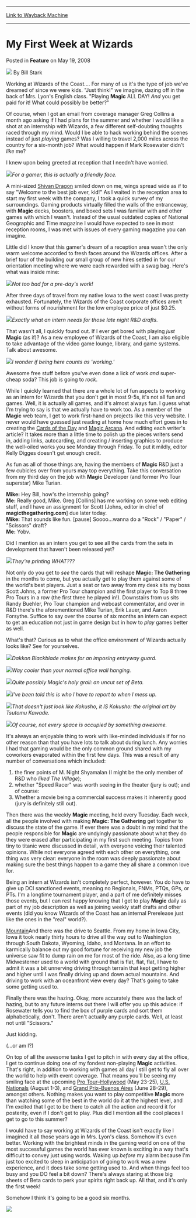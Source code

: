 
---
[Link to Wayback Machine](https://web.archive.org/web/20211023145357/https://magic.wizards.com/en/articles/archive/feature/my-first-week-wizards-2008-05-19)

[_metadata_:wayback_url]:- "https://magic.wizards.com/en/articles/archive/feature/my-first-week-wizards-2008-05-19"
[_metadata_:wayback_raw_url]:- "https://web.archive.org/web/20211023145357id_/https://magic.wizards.com/en/articles/archive/feature/my-first-week-wizards-2008-05-19"
[_metadata_:wayback_capture_timestamp]:- "2021-10-23 14:53:57+00:00"
[_metadata_:description]:- "Working at Wizards of the Coast.... For many of us it's the type of job we've dreamed of since we were kids. `Just think!` we imagine, dazing off in the back of Mrs. Lyon's English class. `Playing Magic ALL DAY! And you get paid for it! What could possibly be better?`Of course, when I got an email from coverage manager Greg Collins a month ago asking if I had plans for the"
[_metadata_:generator]:- "Drupal 7 (http://drupal.org)"
---


My First Week at Wizards
========================



 Posted in **Feature**
 on May 19, 2008 






![](https://media.magic.wizards.com/styles/auth_small/public/images/person/authorpic_BillStark.jpg)
By Bill Stark











Working at Wizards of the Coast.... For many of us it's the type of job we've dreamed of since we were kids. "Just think!" we imagine, dazing off in the back of Mrs. Lyon's English class. "Playing **Magic** ALL DAY! *And* you get paid for it! What could possibly be better?"

Of course, when I got an email from coverage manager Greg Collins a month ago asking if I had plans for the summer and whether I would like a shot at an internship with Wizards, a few different self-doubting thoughts raced through my mind. Would I be able to hack working behind the scenes instead of just *playing* games? Was I willing to travel 2,000 miles across the country for a six-month job? What would happen if Mark Rosewater didn't *like* me?

I knew upon being greeted at reception that I needn't have worried.

![](https://media.magic.wizards.com/image_legacy_migration/magic/images/mtgcom/fcpics/features/458_ReceptionDragon.jpg)*For a gamer, this is actually a friendly face.*

A mini-sized [Shivan Dragon](https://gatherer.wizards.com/Pages/Card/Details.aspx?name=Shivan+Dragon) smiled down on me, wings spread wide as if to say "Welcome to the best job ever, kid!" As I waited in the reception area to start my first week with the company, I took a quick survey of my surroundings. Gaming products virtually filled the walls of the entranceway, with **Magic** decks, boosters, and boxed sets I was familiar with and other games with which I wasn't. Instead of the usual outdated copies of National Geographic and Time magazine I would have expected to see in most reception rooms, I was met with issues of every gaming magazine you can imagine.

Little did I know that this gamer's dream of a reception area wasn't the only warm welcome accorded to fresh faces around the Wizards offices. After a brief tour of the building our small group of new hires settled in for our orientation meeting where we were each rewarded with a swag bag. Here's what was inside mine:

![](https://media.magic.wizards.com/image_legacy_migration/magic/images/mtgcom/fcpics/features/458_SwagBag2.jpg)*Not too bad for a pre-day's work!*

After three days of travel from my native Iowa to the west coast I was pretty exhausted. Fortunately, the Wizards of the Coast corporate offices aren't without forms of nourishment for the low employee price of just $0.25.

![](https://media.magic.wizards.com/image_legacy_migration/magic/images/mtgcom/fcpics/features/458_CheapSodaCloseup.jpg)*Exactly what an intern needs for those late night R&D drafts.*

That wasn't all, I quickly found out. If I ever get bored with playing *just* **Magic** (as if)? As a new employee of Wizards of the Coast, I am also eligible to take advantage of the video game lounge, library, and game systems. Talk about awesome.

![](https://media.magic.wizards.com/image_legacy_migration/magic/images/mtgcom/fcpics/features/458_VideoGames.jpg)*I wonder if being here counts as 'working.'*

Awesome free stuff before you've even done a lick of work *and* super-cheap soda? This job is going to *rock*.

While I quickly learned that there are a whole lot of fun aspects to working as an intern for Wizards that you don't get in most 9-5s, it's not all fun and games. Well, it is actually all games, and it's almost always fun. I guess what I'm trying to say is that we actually have to work too. As a member of the **Magic** web team, I get to work first-hand on projects like this very website. I never would have guessed just reading at home how much effort goes in to creating the [Cards of the Day](http://archive.wizards.com/Magic/Magazine/Article.aspx?x=mtgcom/columnarchive&column=CardoftheDay) and [Magic Arcana](http://archive.wizards.com/Magic/Magazine/Article.aspx?x=mtgcom/columnarchive&column=MagicArcana). And editing each writer's article? It takes more than a little time to polish up the pieces writers send in, adding links, autocarding, and creating / inserting graphics to produce the well-oiled works you see Monday through Friday. To put it mildly, editor Kelly Digges doesn't get enough credit.

As fun as all of those things are, having the members of **Magic** R&D just a few cubicles over from yours may top everything. Take this conversation from my third day on the job with **Magic** Developer (and former Pro Tour superstar) Mike Turian.

**Mike:** Hey Bill, how's the internship going?  
**Me:** Really good, Mike. Greg [Collins] has me working on some web editing stuff, and I have an assignment for Scott [Johns, editor in chief of **magicthegathering.com**] due later today.  
**Mike:** That sounds like fun. [pause] Soooo...wanna do a "Rock" / "Paper" / "Scissors" draft?  
**Me:** Yobv.

Did I mention as an intern you get to see all the cards from the sets in development that haven't been released yet?

![](https://media.magic.wizards.com/image_legacy_migration/magic/images/mtgcom/fcpics/features/458_HolyCow.jpg)*They're printing WHAT???*

Not only do you get to *see* the cards that will reshape **Magic: The Gathering** in the months to come, but you actually get to play them against some of the world's best players. Just a seat or two away from my desk sits my boss Scott Johns, a former Pro Tour champion and the first player to Top 8 three Pro Tours in a row (the first three he played in!). Downstairs from us sits Randy Buehler, Pro Tour champion and webcast commentator, and over in R&D there's the aforementioned Mike Turian, Erik Lauer, and Aaron Forsythe. Suffice to say over the course of six months an intern can expect to get an education not just in game design but in how to *play* games better as well.

What's that? Curious as to what the office environment of Wizards actually looks like? See for yourselves.

![](https://media.magic.wizards.com/image_legacy_migration/magic/images/mtgcom/fcpics/features/458_DakkonBlackblade.jpg)*Dakkon Blackblade makes for an imposing entryway guard.*

![](https://media.magic.wizards.com/image_legacy_migration/magic/images/mtgcom/fcpics/features/458_WallHanging.jpg)*Way cooler than your normal office wall hanging.*

![](https://media.magic.wizards.com/image_legacy_migration/magic/images/mtgcom/fcpics/features/458_AlphaSheet.jpg)*Quite possibly Magic's holy grail: an uncut set of Beta.*

![](https://media.magic.wizards.com/image_legacy_migration/magic/images/mtgcom/fcpics/features/458_Boss.jpg)*I've been told this is who I have to report to when I mess up.*

![](https://media.magic.wizards.com/image_legacy_migration/magic/images/mtgcom/fcpics/features/458_Kokusho.jpg)*That doesn't just look like Kokusho, it IS Kokusho: the original art by Tsutomu Kawade.*

![](https://media.magic.wizards.com/image_legacy_migration/magic/images/mtgcom/fcpics/features/458_BlankPage.jpg)*Of course, not every space is occupied by something awesome.*

It's always an enjoyable thing to work with like-minded individuals if for no other reason than that you have lots to talk about during lunch. Any worries I had that gaming would be the only common ground shared with my coworkers evaporated within the first few days. This was a result of any number of conversations which included:




1. the finer points of M. Night Shyamalan (I might be the only member of R&D who *liked* *The Village*);
2. whether "Speed Racer" was worth seeing in the theater (jury is out); and of course:
3. Whether a movie being a commercial success makes it inherently good (jury is definitely still out).

Then there was the weekly **Magic** meeting, held every Tuesday. Each week, all the people involved with making **Magic: The Gathering** get together to discuss the state of the game. If ever there was a doubt in my mind that the people responsible for **Magic** are undyingly passionate about what they do they were erased after participating in my first such meeting. Topics from tiny to titanic were discussed in detail, with everyone voicing their talented opinions. While not everyone agreed with each other on everything, one thing was very clear: everyone in the room was deeply passionate about making sure the best things happen to a game they all share a common love for.

Being an intern at Wizards isn't completely perfect, however. You do have to give up DCI sanctioned events, meaning no Regionals, FNMs, PTQs, GPs, or PTs. I'm a longtime tournament player, and a part of me definitely misses those events, but I can rest happy knowing that I get to play **Magic** daily as part of my job description as well as joining weekly staff drafts and other events (did you know Wizards of the Coast has an internal Prerelease just like the ones in the "real" world?).

[Mountain](http://gatherer.wizards.com/Pages/Card/Details.aspx?&name=Mountain)And there was the drive to Seattle. From my home in Iowa City, Iowa it took nearly thirty hours to drive all the way out to Washington through South Dakota, Wyoming, Idaho, and Montana. In an effort to karmically balance out my good fortune for receiving my new job the universe saw fit to dump rain on me for most of the ride. Also, as a long time Midwesterner used to a world with ground that is flat, flat, flat, I have to admit it was a bit unnerving driving through terrain that kept getting higher and higher until I was finally driving up and down actual mountains. And driving to work with an oceanfront view every day? That's going to take some getting used to.

Finally there was the hazing. Okay, more accurately there was the lack of hazing, but to any future interns out there I will offer you up this advice: if Rosewater tells you to find the box of purple cards and sort them alphabetically, don't. There aren't actually any purple cards. Well, at least not until "Scissors."

Just kidding.

(...or am I?)

On top of all the awesome tasks I get to pitch in with every day at the office, I get to continue doing one of my fondest non-playing **Magic** activities. That's right, in addition to working with games all day I still get to fly all over the world to help with event coverage. That means you'll be seeing my smiling face at the upcoming [Pro Tour–Hollywood](http://archive.wizards.com/Magic/Magazine/Article.aspx?x=mtgcom/protour/hollywood08) (May 23-25), [U.S. Nationals](http://archive.wizards.com/Magic/Magazine/Article.aspx?x=events/nationals/us08) (August 1-3), and [Grand Prix–Buenos Aires](http://archive.wizards.com/Magic/Magazine/Article.aspx?x=mtgcom/grandprix/buenosaires08) (June 28-29), amongst others. Nothing makes you want to play competitive **Magic** more than watching some of the best in the world do it at the highest level, and I'm excited that I get to be there to catch all the action and record it for posterity, even if I don't get to play. Plus did I mention all the cool places I get to go to this summer?

I would have to say working at Wizards of the Coast isn't exactly like I imagined it all those years ago in Mrs. Lyon's class. Somehow it's even better. Working with the brightest minds in the gaming world on one of the most successful games the world has ever known is exciting in a way that's difficult to convey just using words. Waking up *before* my alarm because I'm just too excited to sleep in anticipation of going to work was a new experience, and it does take some getting used to. And when things feel too busy and you DO feel a bit down? There's always staring at those big sheets of Beta cards to perk your spirits right back up. All that, and it's only the first week!

Somehow I think it's going to be a good six months.

![](https://media.magic.wizards.com/image_legacy_migration/magic/images/mtgcom/fcpics/features/458_BilltheIntern.jpg)







